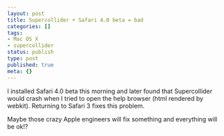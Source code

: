 ```yaml
---
layout: post
title: Supercollider + Safari 4.0 beta = bad
categories: []
tags:
- Mac OS X
- supercollider
status: publish
type: post
published: true
meta: {}
---
```


I installed Safari 4.0 beta this morning and later found that Supercollider would crash when I tried to open the help browser (html rendered by webkit). Returning to Safari 3 fixes this problem.

Maybe those crazy Apple engineers will fix something and everything will be ok!?
